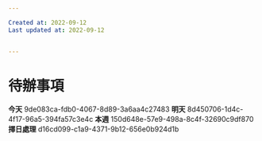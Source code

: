 ```yaml
---

Created at: 2022-09-12
Last updated at: 2022-09-12


---
```


# 待辦事項


**今天**
<YARLE-EN-V10-TASK>9de083ca-fdb0-4067-8d89-3a6aa4c27483</YARLE-EN-V10-TASK>
**明天**
<YARLE-EN-V10-TASK>8d450706-1d4c-4f17-96a5-394fa57c3e4c</YARLE-EN-V10-TASK>
**本週**
<YARLE-EN-V10-TASK>150d648e-57e9-498a-8c4f-32690c9df870</YARLE-EN-V10-TASK>
**擇日處理**
<YARLE-EN-V10-TASK>d16cd099-c1a9-4371-9b12-656e0b924d1b</YARLE-EN-V10-TASK>


